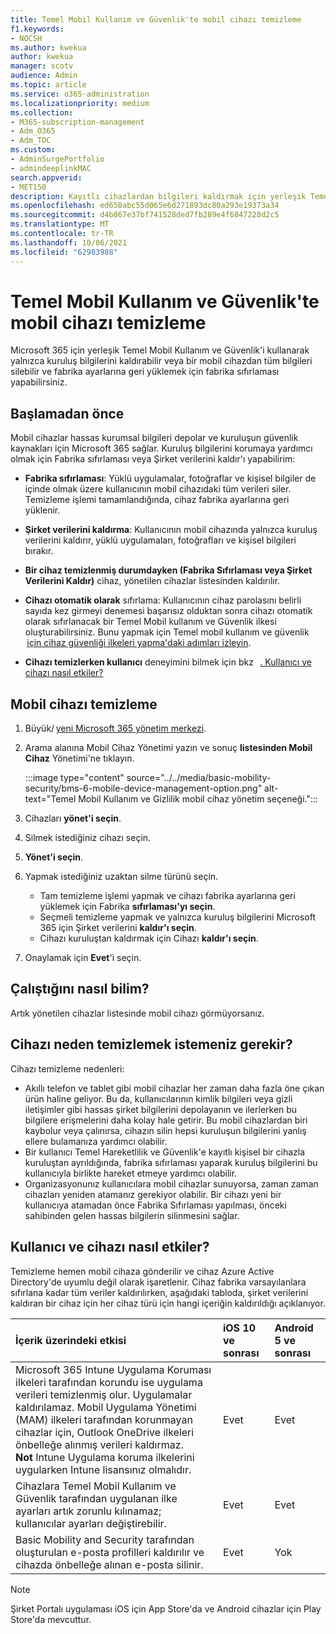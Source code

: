 ```yaml
---
title: Temel Mobil Kullanım ve Güvenlik'te mobil cihazı temizleme
f1.keywords:
- NOCSH
ms.author: kwekua
author: kwekua
manager: scotv
audience: Admin
ms.topic: article
ms.service: o365-administration
ms.localizationpriority: medium
ms.collection:
- M365-subscription-management
- Adm_O365
- Adm_TOC
ms.custom:
- AdminSurgePortfolio
- admindeeplinkMAC
search.appverid:
- MET150
description: Kayıtlı cihazlardan bilgileri kaldırmak için yerleşik Temel Mobil Kullanım ve Güvenlik'i kullanın.
ms.openlocfilehash: ed658abc55d065e6d271893dc80a293e19373a34
ms.sourcegitcommit: d4b867e37bf741528ded7fb289e4f6847228d2c5
ms.translationtype: MT
ms.contentlocale: tr-TR
ms.lasthandoff: 10/06/2021
ms.locfileid: "62983988"
---
```

# <a name="wipe-a-mobile-device-in-basic-mobility-and-security"></a>Temel Mobil Kullanım ve Güvenlik'te mobil cihazı temizleme

Microsoft 365 için yerleşik Temel Mobil Kullanım ve Güvenlik'i kullanarak yalnızca kuruluş bilgilerini kaldırabilir veya bir mobil cihazdan tüm bilgileri silebilir ve fabrika ayarlarına geri yüklemek için fabrika sıfırlaması yapabilirsiniz.

## <a name="before-you-begin"></a>Başlamadan önce

Mobil cihazlar hassas kurumsal bilgileri depolar ve kuruluşun güvenlik kaynakları için Microsoft 365 sağlar. Kuruluş bilgilerini korumaya yardımcı olmak için Fabrika sıfırlaması veya Şirket verilerini kaldır'ı yapabilirim:

- **Fabrika sıfırlaması**: Yüklü uygulamalar, fotoğraflar ve kişisel bilgiler de içinde olmak üzere kullanıcının mobil cihazıdaki tüm verileri siler. Temizleme işlemi tamamlandığında, cihaz fabrika ayarlarına geri yüklenir.

- **Şirket verilerini kaldırma**: Kullanıcının mobil cihazında yalnızca kuruluş verilerini kaldırır, yüklü uygulamaları, fotoğrafları ve kişisel bilgileri bırakır.

- **Bir cihaz temizlenmiş durumdayken (Fabrika Sıfırlaması veya Şirket Verilerini Kaldır)** cihaz, yönetilen cihazlar listesinden kaldırılır.
    
- **Cihazı otomatik olarak** sıfırlama: Kullanıcının cihaz parolasını belirli sayıda kez girmeyi denemesi başarısız olduktan sonra cihazı otomatik olarak sıfırlanacak bir Temel Mobil kullanım ve Güvenlik ilkesi oluşturabilirsiniz. Bunu yapmak için Temel mobil kullanım ve güvenlik  [için cihaz güvenliği ilkeleri yapma'daki adımları izleyin](create-device-security-policies.md).
    
- **Cihazı temizlerken kullanıcı** deneyimini bilmek için bkz   [. Kullanıcı ve cihazı nasıl etkiler?](#whats-the-user-and-device-impact)

## <a name="wipe-a-mobile-device"></a>Mobil cihazı temizleme

1. Büyük/ [yeni Microsoft 365 yönetim merkezi](../../admin/admin-overview/about-the-admin-center.md).

2. Arama alanına Mobil Cihaz Yönetimi yazın ve sonuç **listesinden Mobil Cihaz** Yönetimi'ne tıklayın.

    :::image type="content" source="../../media/basic-mobility-security/bms-6-mobile-device-management-option.png" alt-text="Temel Mobil Kullanım ve Gizlilik mobil cihaz yönetim seçeneği.":::

3. Cihazları **yönet'i seçin**.

4. Silmek istediğiniz cihazı seçin.

5. **Yönet'i seçin**.

6. Yapmak istediğiniz uzaktan silme türünü seçin.

    - Tam temizleme işlemi yapmak ve cihazı fabrika ayarlarına geri yüklemek için Fabrika **sıfırlaması'yı seçin**.
    - Seçmeli temizleme yapmak ve yalnızca kuruluş bilgilerini Microsoft 365 için Şirket verilerini **kaldır'ı seçin**.
    - Cihazı kuruluştan kaldırmak için Cihazı **kaldır'ı seçin**.

7. Onaylamak için **Evet**'i seçin.

## <a name="how-do-i-know-it-worked"></a>Çalıştığını nasıl bilim?

Artık yönetilen cihazlar listesinde mobil cihazı görmüyorsanız.

## <a name="why-would-you-want-to-wipe-a-device"></a>Cihazı neden temizlemek istemeniz gerekir?

Cihazı temizleme nedenleri:

- Akıllı telefon ve tablet gibi mobil cihazlar her zaman daha fazla öne çıkan ürün haline geliyor. Bu da, kullanıcılarının kimlik bilgileri veya gizli iletişimler gibi hassas şirket bilgilerini depolayanın ve ilerlerken bu bilgilere erişmelerini daha kolay hale getirir. Bu mobil cihazlardan biri kaybolur veya çalınırsa, cihazın silin hepsi kuruluşun bilgilerini yanlış ellere bulamanıza yardımcı olabilir.
- Bir kullanıcı Temel Hareketlilik ve Güvenlik'e kayıtlı kişisel bir cihazla kuruluştan ayrıldığında, fabrika sıfırlaması yaparak kuruluş bilgilerini bu kullanıcıyla birlikte hareket etmeye yardımcı olabilir.
- Organizasyonunız kullanıcılara mobil cihazlar sunuyorsa, zaman zaman cihazları yeniden atamanız gerekiyor olabilir. Bir cihazı yeni bir kullanıcıya atamadan önce Fabrika Sıfırlaması yapılması, önceki sahibinden gelen hassas bilgilerin silinmesini sağlar.

## <a name="whats-the-user-and-device-impact"></a>Kullanıcı ve cihazı nasıl etkiler?

Temizleme hemen mobil cihaza gönderilir ve cihaz Azure Active Directory'de uyumlu değil olarak işaretlenir. Cihaz fabrika varsayılanlara sıfırlana kadar tüm veriler kaldırılırken, aşağıdaki tabloda, şirket verilerini kaldıran bir cihaz için her cihaz türü için hangi içeriğin kaldırıldığı açıklanıyor.

|**İçerik üzerindeki etkisi**|**iOS 10 ve sonrası**|**Android 5 ve sonrası**|
|:-----|:-----|:-----|
|Microsoft 365 Intune Uygulama Koruması ilkeleri tarafından korundu ise uygulama verileri temizlenmiş olur. Uygulamalar kaldırılamaz. Mobil Uygulama Yönetimi (MAM) ilkeleri tarafından korunmayan cihazlar için, Outlook OneDrive ilkeleri önbelleğe alınmış verileri kaldırmaz.<br/>**Not** Intune Uygulama koruma ilkelerini uygularken Intune lisansınız olmalıdır.|Evet|Evet|
|Cihazlara Temel Mobil Kullanım ve Güvenlik tarafından uygulanan ilke ayarları artık zorunlu kılınamaz; kullanıcılar ayarları değiştirebilir.|Evet|Evet|
|Basic Mobility and Security tarafından oluşturulan e-posta profilleri kaldırılır ve cihazda önbelleğe alınan e-posta silinir.|Evet|Yok|

> [!NOTE]
> Şirket Portalı uygulaması iOS için App Store'da ve Android cihazlar için Play Store'da mevcuttur.
